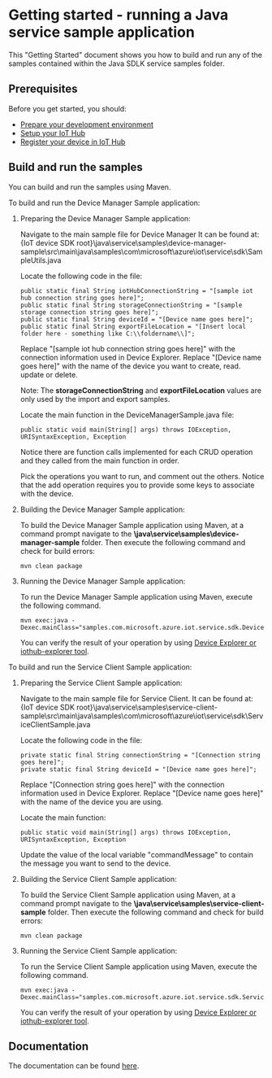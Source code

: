 # Getting started - running a Java service sample application

This "Getting Started" document shows you how to build and run any of the samples contained within the Java SDLK service samples folder. 

## Prerequisites

Before you get started, you should:
- [Prepare your development environment][devbox-setup]
- [Setup your IoT Hub][setup-iothub]
- [Register your device in IoT Hub][register-device]

## Build and run the samples

You can build and run the samples using Maven.

To build and run the Device Manager Sample application:

1. Preparing the Device Manager Sample application:

	Navigate to the main sample file for Device Manager
	It can be found at: 
	{IoT device SDK root}\java\service\samples\device-manager-sample\src\main\java\samples\com\microsoft\azure\iot\service\sdk\SampleUtils.java

	Locate the following code in the file:

	```
	public static final String iotHubConnectionString = "[sample iot hub connection string goes here]";
    public static final String storageConnectionString = "[sample storage connection string goes here]";
    public static final String deviceId = "[Device name goes here]";
    public static final String exportFileLocation = "[Insert local folder here - something like C:\\foldername\\]";
	```
	
    Replace "[sample iot hub connection string goes here]" with the connection information used in Device Explorer.
	Replace "[Device name goes here]" with the name of the device you want to create, read. update or delete.
    
    Note: The **storageConnectionString** and **exportFileLocation** values are only used by the import and export samples.

	Locate the main function in the DeviceManagerSample.java file:
    
    ```
    public static void main(String[] args) throws IOException, URISyntaxException, Exception
    ```
    
	Notice there are function calls implemented for each CRUD operation and they called from the main function in order.

	Pick the operations you want to run, and comment out the others. Notice that the add operation requires you to provide some keys to associate with the device.
    
2. Building the Device Manager Sample application:

    To build the Device Manager Sample application using Maven, at a command prompt navigate to the **\java\service\samples\device-manager-sample** folder. Then execute the following command and check for build errors:
    
    ```
    mvn clean package
    ```

3. Running the Device Manager Sample application:

	To run the Device Manager Sample application using Maven, execute the following command.
    
    ```
    mvn exec:java -Dexec.mainClass="samples.com.microsoft.azure.iot.service.sdk.DeviceManagerSample"
    ```

	You can verify the result of your operation by using [Device Explorer or iothub-explorer tool][register-device].

To build and run the Service Client Sample application:

1. Preparing the Service Client Sample application:

	Navigate to the main sample file for Service Client.
	It can be found at: 
	{IoT device SDK root}\java\service\samples\service-client-sample\src\main\java\samples\com\microsoft\azure\iot\service\sdk\ServiceClientSample.java

	Locate the following code in the file:

	```
	private static final String connectionString = "[Connection string goes here]";
	private static final String deviceId = "[Device name goes here]";
	```
    
	Replace "[Connection string goes here]" with the connection information used in Device Explorer.
	Replace "[Device name goes here]" with the name of the device you are using.

	Locate the main function:
    
    ```
	public static void main(String[] args) throws IOException, URISyntaxException, Exception
    ```

	Update the value of the local variable "commandMessage" to contain the message you want to send to the device.
    
2. Building the Service Client Sample application:

    To build the Service Client Sample application using Maven, at a command prompt navigate to the **\java\service\samples\service-client-sample** folder. Then execute the following command and check for build errors:
    
    ```
    mvn clean package
    ```

3. Running the Service Client Sample application:

	To run the Service Client Sample application using Maven, execute the following command.
    
    ```
    mvn exec:java -Dexec.mainClass="samples.com.microsoft.azure.iot.service.sdk.ServiceClientSample"
    ```

	You can verify the result of your operation by using [Device Explorer or iothub-explorer tool][register-device].

## Documentation

The documentation can be found [here](https://azure.github.io/azure-iot-sdks/java/service/api_reference/index.html).

[devbox-setup]: java-devbox-setup.md
[setup-iothub]: ../setup_iothub.md
[register-device]: ../manage_iot_hub.md

